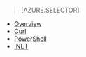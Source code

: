 > [AZURE.SELECTOR]
- [Overview](/documentation/articles/hdinsight-use-sqoop/)
- [Curl](/documentation/articles/hdinsight-hadoop-use-sqoop-curl/)
- [PowerShell](/documentation/articles/hdinsight-hadoop-use-sqoop-powershell/)
- [.NET](/documentation/articles/hdinsight-hadoop-use-sqoop-dotnet-sdk/)

<!---HONumber=67-->